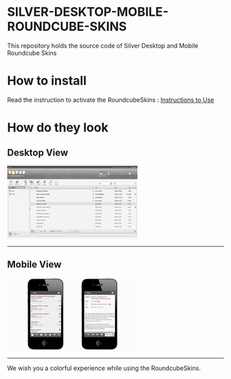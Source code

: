 # SILVER-DESKTOP-MOBILE-ROUNDCUBE-SKINS
This repository holds the source code of Silver Desktop and Mobile Roundcube Skins

# How to install
Read the instruction to activate the RoundcubeSkins : [Instructions to Use](../../wiki/ACTIVATION)


# How do they look #

## Desktop View ##

![Silver Desktop Roundcube Skins](images/silver_mail.png)

---

## Mobile View ##

![Silver Mobile Roundcube Skins](images/silver.png)

---

We wish you a colorful experience while using the RoundcubeSkins.
